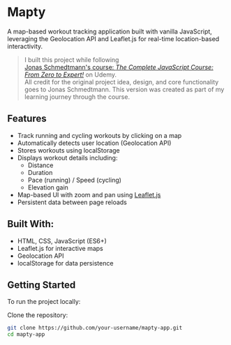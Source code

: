 # Mapty

A map-based workout tracking application built with vanilla JavaScript, leveraging the Geolocation API and Leaflet.js for real-time location-based interactivity.

> I built this project while following  
> [Jonas Schmedtmann's course: _The Complete JavaScript Course: From Zero to Expert!_](https://www.udemy.com/course/the-complete-javascript-course/) on Udemy.  
> All credit for the original project idea, design, and core functionality goes to Jonas Schmedtmann. This version was created as part of my learning journey through the course.

## Features

- Track running and cycling workouts by clicking on a map
- Automatically detects user location (Geolocation API)
- Stores workouts using localStorage
- Displays workout details including:
  - Distance
  - Duration
  - Pace (running) / Speed (cycling)
  - Elevation gain
- Map-based UI with zoom and pan using [Leaflet.js](https://leafletjs.com/)
- Persistent data between page reloads

## Built With:

- HTML, CSS, JavaScript (ES6+)
- Leaflet.js for interactive maps
- Geolocation API
- localStorage for data persistence

## Getting Started

To run the project locally:

Clone the repository:

```bash
git clone https://github.com/your-username/mapty-app.git
cd mapty-app
```
